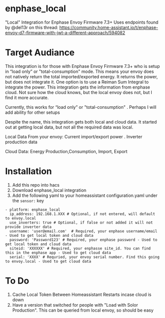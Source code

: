# enphase_local
"Local" Integration for Enphase Envoy Firmware 7.3+
Uses endpoints found by @del13r on this thread: https://community.home-assistant.io/t/enphase-envoy-d7-firmware-with-jwt-a-different-approach/594082

# Target Audiance
This integration is for those with Enphase Envoy Firmware 7.3+ who is setup in “load only” or "total-consumption" mode. This means your envoy does not natively return the total imported/exported energy. It returns the power, but does not integrate it. One option is to use a Reiman Sum Integral to integrate the power. This integration gets the information from enphase cloud. Not sure how the cloud knows, but the local envoy does not, but I find it more accurate.

Currently, this works for “load only” or "total-consumption" . Perhaps I will add ability for other setups

Despite the name, this integration gets both local and cloud data. It started out at getting local data, but not all the required data was local.

Local Data From your envoy: Current import/export power . Inverter production data

Cloud Data: Energy Production,Consumption, Import, Export

# Installation
1. Add this repo into hacs
1. Download enphase_local integration
1. Add the following yaml to your homeassistant configuration.yaml under the ```sensor:``` key

```
- platform: enphase_local
  ip_address: 192.168.1.XXX # Optional, if not entered, will default to envoy.local
  use_inverters: true # Optional, if false or not added it will not provide inverter data
  username: 'user@email.com'  # Required, your enphase username/email - Used to get local token and cloud data
  password: 'Password123' # Required, your enphase password - Used to get local token and cloud data
  siteid: 'XXXXXX' # Required, your enphasse site_id. You can find this in the enphase app - Used to get cloud data
  serial: 'XXXX' # Requried, your envoy serial number. Find this going to envoy.local - Used to get cloud data
```   

# To Do
1. Cache Local Token Between Homeassistant Restarts incase cloud is down
1. Have a version that switched for people with "Load with Solor Production". This can be queried from local envoy, so should be easy

